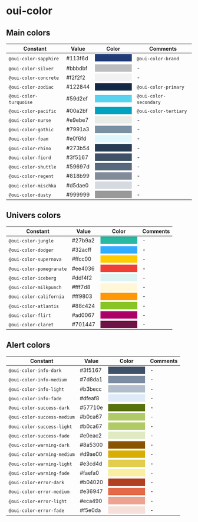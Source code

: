# oui-color

## Main colors

| Constant                | Value     | Color                        			  										     | Comments 			  |
| ----------------------- | --------- | ------------------------------------------------------------------------------------ | ---------------------- |
| `@oui-color-sapphire`   | #113f6d   | <img src="assets/img/113f6d.png" />													 | `@oui-color-brand`	  |
| `@oui-color-silver`     | #bbbdbf   | <div style="width: 100px; height: 20px; background-color: #bbbdbf;">&nbsp;</div>	 | -					  |
| `@oui-color-concrete`   | #f2f2f2   | <div style="width: 100px; height: 20px; background-color: #f2f2f2;">&nbsp;</div>	 | -					  |
| `@oui-color-zodiac` 	  | #122844   | <div style="width: 100px; height: 20px; background-color: #122844;">&nbsp;</div>	 | `@oui-color-primary`   |
| `@oui-color-turquoise`  | #59d2ef   | <div style="width: 100px; height: 20px; background-color: #59d2ef;">&nbsp;</div>	 | `@oui-color-secondary` |
| `@oui-color-pacific`    | #00a2bf   | <div style="width: 100px; height: 20px; background-color: #00a2bf;">&nbsp;</div>	 | `@oui-color-tertiary`  |
| `@oui-color-nurse`      | #e9ebe7   | <div style="width: 100px; height: 20px; background-color: #e9ebe7;">&nbsp;</div>	 | -					  |
| `@oui-color-gothic`     | #7991a3   | <div style="width: 100px; height: 20px; background-color: #7991a3;">&nbsp;</div>	 | -					  |
| `@oui-color-foam`       | #e0f6fd   | <div style="width: 100px; height: 20px; background-color: #e0f6fd;">&nbsp;</div>	 | -					  |
| `@oui-color-rhino`      | #273b54   | <div style="width: 100px; height: 20px; background-color: #273b54;">&nbsp;</div>	 | -					  |
| `@oui-color-fiord`      | #3f5167   | <div style="width: 100px; height: 20px; background-color: #3f5167;">&nbsp;</div>	 | -					  |
| `@oui-color-shuttle`    | #59697d   | <div style="width: 100px; height: 20px; background-color: #59697d;">&nbsp;</div>	 | -					  |
| `@oui-color-regent`     | #818b99   | <div style="width: 100px; height: 20px; background-color: #818b99;">&nbsp;</div>	 | -					  |
| `@oui-color-mischka`    | #d5dae0   | <div style="width: 100px; height: 20px; background-color: #d5dae0;">&nbsp;</div>	 | -					  |
| `@oui-color-dusty`      | #999999   | <div style="width: 100px; height: 20px; background-color: #999999;">&nbsp;</div>	 | -					  |

## Univers colors

| Constant                | Value     | Color                        														 | Comments |
| ----------------------- | --------- | ------------------------------------------------------------------------------------ | -------- |
| `@oui-color-jungle`     | #27b9a2   | <div style="width: 100px; height: 20px; background-color: #27b9a2;">&nbsp;</div>	 | -		|
| `@oui-color-dodger`     | #32acff   | <div style="width: 100px; height: 20px; background-color: #32acff;">&nbsp;</div>	 | -		|
| `@oui-color-supernova`  | #ffcc00   | <div style="width: 100px; height: 20px; background-color: #ffcc00;">&nbsp;</div>	 | -		|
| `@oui-color-pomegranate`| #ee4036   | <div style="width: 100px; height: 20px; background-color: #ee4036;">&nbsp;</div>	 | -		|
| `@oui-color-iceberg`    | #ddf4f2   | <div style="width: 100px; height: 20px; background-color: #ddf4f2;">&nbsp;</div>	 | -		|
| `@oui-color-milkpunch`  | #fff7d8   | <div style="width: 100px; height: 20px; background-color: #fff7d8;">&nbsp;</div>	 | -		|
| `@oui-color-california` | #ff9803   | <div style="width: 100px; height: 20px; background-color: #ff9803;">&nbsp;</div>	 | -		|
| `@oui-color-atlantis`   | #88c424   | <div style="width: 100px; height: 20px; background-color: #88c424;">&nbsp;</div>	 | -		|
| `@oui-color-flirt`      | #ad0067   | <div style="width: 100px; height: 20px; background-color: #ad0067;">&nbsp;</div>	 | -		|
| `@oui-color-claret`     | #701447   | <div style="width: 100px; height: 20px; background-color: #701447;">&nbsp;</div>	 | -		|

## Alert colors

| Constant              	   | Value     | Color                        														 | Comments |
| ---------------------------- | --------- | ----------------------------------------------------------------------------------- | -------- |
| `@oui-color-info-dark`       | #3f5167   | <div style="width: 100px; height: 20px; background-color: #3f5167;">&nbsp;</div>	 | -		|
| `@oui-color-info-medium`     | #7d8da1   | <div style="width: 100px; height: 20px; background-color: #7d8da1;">&nbsp;</div>	 | -		|
| `@oui-color-info-light`  	   | #b3becc   | <div style="width: 100px; height: 20px; background-color: #b3becc;">&nbsp;</div>	 | -		|
| `@oui-color-info-fade` 	   | #dfeaf8   | <div style="width: 100px; height: 20px; background-color: #dfeaf8;">&nbsp;</div>	 | -		|
| `@oui-color-success-dark`    | #57710e   | <div style="width: 100px; height: 20px; background-color: #57710e;">&nbsp;</div>	 | -		|
| `@oui-color-success-medium`  | #b0ca67   | <div style="width: 100px; height: 20px; background-color: #b0ca67;">&nbsp;</div>	 | -		|
| `@oui-color-success-light`   | #b0ca67   | <div style="width: 100px; height: 20px; background-color: #b0ca67;">&nbsp;</div>	 | -		|
| `@oui-color-success-fade`    | #e0eac2   | <div style="width: 100px; height: 20px; background-color: #e0eac2;">&nbsp;</div>	 | -		|
| `@oui-color-warning-dark`    | #8a5300   | <div style="width: 100px; height: 20px; background-color: #8a5300;">&nbsp;</div>	 | -		|
| `@oui-color-warning-medium`  | #d9ae00   | <div style="width: 100px; height: 20px; background-color: #d9ae00;">&nbsp;</div>	 | -		|
| `@oui-color-warning-light`   | #e3cd4d   | <div style="width: 100px; height: 20px; background-color: #e3cd4d;">&nbsp;</div>	 | -		|
| `@oui-color-warning-fade`    | #faefa0   | <div style="width: 100px; height: 20px; background-color: #faefa0;">&nbsp;</div>	 | -		|
| `@oui-color-error-dark` 	   | #b04020   | <div style="width: 100px; height: 20px; background-color: #b04020;">&nbsp;</div>	 | -		|
| `@oui-color-error-medium`    | #e36947   | <div style="width: 100px; height: 20px; background-color: #e36947;">&nbsp;</div>	 | -		|
| `@oui-color-error-light`     | #eca490   | <div style="width: 100px; height: 20px; background-color: #eca490;">&nbsp;</div>	 | -		|
| `@oui-color-error-fade`      | #f5e0da   | <div style="width: 100px; height: 20px; background-color: #f5e0da;">&nbsp;</div>	 | -		|


